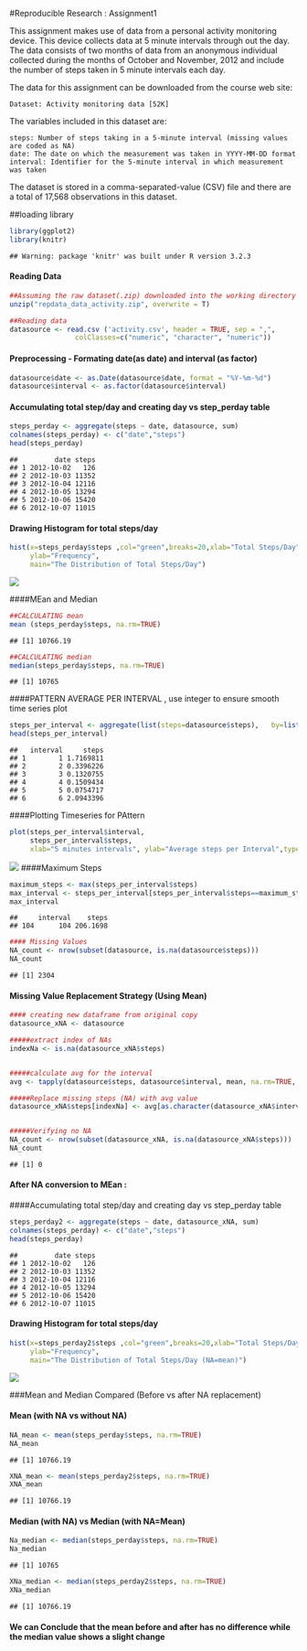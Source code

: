 #Reproducible Research : Assignment1 

This assignment makes use of data from a personal activity monitoring device. This device collects data at 5 minute intervals through out the day. The data consists of two months of data from an anonymous individual collected during the months of October and November, 2012 and include the number of steps taken in 5 minute intervals each day.

The data for this assignment can be downloaded from the course web site:

    Dataset: Activity monitoring data [52K]

The variables included in this dataset are:

    steps: Number of steps taking in a 5-minute interval (missing values are coded as NA)
    date: The date on which the measurement was taken in YYYY-MM-DD format
    interval: Identifier for the 5-minute interval in which measurement was taken

The dataset is stored in a comma-separated-value (CSV) file and there are a total of 17,568 observations in this dataset.

##loading library


```r
library(ggplot2)
library(knitr)
```

```
## Warning: package 'knitr' was built under R version 3.2.3
```


#### Reading Data


```r
##Assuming the raw dataset(.zip) downloaded into the working directory
unzip("repdata_data_activity.zip", overwrite = T)

##Reading data
datasource <- read.csv ('activity.csv', header = TRUE, sep = ",",
                colClasses=c("numeric", "character", "numeric"))
```


#### Preprocessing - Formating date(as date) and interval (as factor)


```r
datasource$date <- as.Date(datasource$date, format = "%Y-%m-%d")
datasource$interval <- as.factor(datasource$interval)
```

#### Accumulating total step/day and creating day vs step_perday table


```r
steps_perday <- aggregate(steps ~ date, datasource, sum)
colnames(steps_perday) <- c("date","steps")
head(steps_perday)
```

```
##         date steps
## 1 2012-10-02   126
## 2 2012-10-03 11352
## 3 2012-10-04 12116
## 4 2012-10-05 13294
## 5 2012-10-06 15420
## 6 2012-10-07 11015
```


#### Drawing Histogram for total steps/day

```r
hist(x=steps_perday$steps ,col="green",breaks=20,xlab="Total Steps/Day",
     ylab="Frequency",
     main="The Distribution of Total Steps/Day")
```

![](PA1_template_files/figure-html/unnamed-chunk-5-1.png)<!-- -->

####MEan and Median


```r
##CALCULATING mean
mean (steps_perday$steps, na.rm=TRUE)
```

```
## [1] 10766.19
```

```r
##CALCULATING median
median(steps_perday$steps, na.rm=TRUE)
```

```
## [1] 10765
```

####PATTERN AVERAGE PER INTERVAL , use integer to ensure smooth time series plot

```r
steps_per_interval <- aggregate(list(steps=datasource$steps),   by=list(interval=as.integer(datasource$interval)), FUN=mean,na.rm=TRUE)
head(steps_per_interval)
```

```
##   interval     steps
## 1        1 1.7169811
## 2        2 0.3396226
## 3        3 0.1320755
## 4        4 0.1509434
## 5        5 0.0754717
## 6        6 2.0943396
```

####Plotting Timeseries for PAttern


```r
plot(steps_per_interval$interval, 
     steps_per_interval$steps,
     xlab="5 minutes intervals", ylab="Average steps per Interval",type="l")
```

![](PA1_template_files/figure-html/unnamed-chunk-8-1.png)<!-- -->
####Maximum Steps

```r
maximum_steps <- max(steps_per_interval$steps)
max_interval <- steps_per_interval[steps_per_interval$steps==maximum_steps,]
max_interval
```

```
##     interval    steps
## 104      104 206.1698
```


```r
#### Missing Values
NA_count <- nrow(subset(datasource, is.na(datasource$steps)))
NA_count
```

```
## [1] 2304
```

#### Missing Value Replacement Strategy (Using Mean)


```r
#### creating new dataframe from original copy
datasource_xNA <- datasource

#####extract index of NAs
indexNa <- is.na(datasource_xNA$steps)


#####calculate avg for the interval
avg <- tapply(datasource$steps, datasource$interval, mean, na.rm=TRUE, simplify=T)

#####Replace missing steps (NA) with avg value
datasource_xNA$steps[indexNa] <- avg[as.character(datasource_xNA$interval[indexNa])]


#####Verifying no NA
NA_count <- nrow(subset(datasource_xNA, is.na(datasource_xNA$steps)))
NA_count
```

```
## [1] 0
```

#### After NA conversion to MEan :
####Accumulating total step/day and creating day vs step_perday table 


```r
steps_perday2 <- aggregate(steps ~ date, datasource_xNA, sum)
colnames(steps_perday) <- c("date","steps")
head(steps_perday)
```

```
##         date steps
## 1 2012-10-02   126
## 2 2012-10-03 11352
## 3 2012-10-04 12116
## 4 2012-10-05 13294
## 5 2012-10-06 15420
## 6 2012-10-07 11015
```


#### Drawing Histogram for total steps/day

```r
hist(x=steps_perday2$steps ,col="green",breaks=20,xlab="Total Steps/Day",
     ylab="Frequency",
     main="The Distribution of Total Steps/Day (NA=mean)")
```

![](PA1_template_files/figure-html/unnamed-chunk-13-1.png)<!-- -->


###Mean and Median Compared (Before vs after NA replacement)


#### Mean (with NA vs without NA) 

```r
NA_mean <- mean(steps_perday$steps, na.rm=TRUE)
NA_mean
```

```
## [1] 10766.19
```

```r
XNA_mean <- mean(steps_perday2$steps, na.rm=TRUE)
XNA_mean
```

```
## [1] 10766.19
```

#### Median (with NA) vs Median (with NA=Mean)

```r
Na_median <- median(steps_perday$steps, na.rm=TRUE)
Na_median
```

```
## [1] 10765
```

```r
XNa_median <- median(steps_perday2$steps, na.rm=TRUE)
XNa_median
```

```
## [1] 10766.19
```

#### We can Conclude that the mean before and after has no difference while the median value shows a slight change
